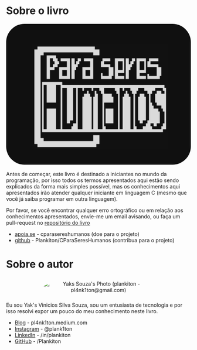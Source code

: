 # Sobre o livro

<center>
<img
   src="https://raw.githubusercontent.com/Plankiton/CParaSeresHumanos/master/assets/icon.png"
   style="border-radius: 50px;"
/>
</center>

Antes de começar, este livro é destinado a iniciantes no mundo da programação, por isso todos os termos apresentados aqui estão sendo explicados da forma mais simples possível, mas os conhecimentos aqui apresentados irão atender qualquer iniciante em linguagem C (mesmo que você já saiba programar em outra linguagem).

Por favor, se você encontrar qualquer erro ortográfico ou em relação aos conhecimentos apresentados, envie-me um email avisando, ou faça um pull-request no [repositório do livro](http://github.com/Plankiton/cparasereshumanos)

- [apoia.se](https://apoia.se/cparasereshumanos) - cparasereshumanos (doe para o projeto)
- [github](https://github.com/Plankiton/CParaSeresHumanos) - Plankiton/CParaSeresHumanos (contribua para o projeto)

# Sobre o autor

<center>
<img
   alt="Yaks Souza's Photo (plankiton - pl4nk1ton@gmail.com)"
   src="https://avatars.githubusercontent.com/u/39075126?v=4"
   style="border-radius: 50%; margin: 10px; max-width: 300px;"
/>
</center>

Eu sou Yak's Vinicios Silva Souza, sou um entusiasta de tecnologia e por isso resolvi expor um pouco do meu conhecimento neste livro.

- [Blog](https://pl4nk1ton.medium.com) - pl4nk1ton.medium.com
- [Instagram](https://instagram.com/plank1ton) - @plank1ton
- [LinkedIn](https://www.linkedin.com/in/plankiton) - /in/plankiton
- [GitHub](https://github.com/Plankiton) - /Plankiton

